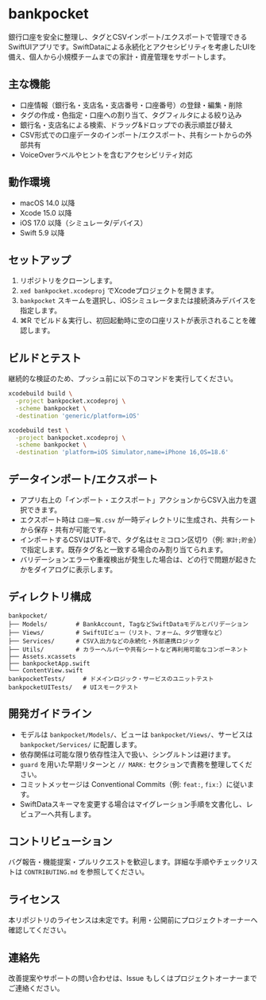 # bankpocket

銀行口座を安全に整理し、タグとCSVインポート/エクスポートで管理できるSwiftUIアプリです。SwiftDataによる永続化とアクセシビリティを考慮したUIを備え、個人から小規模チームまでの家計・資産管理をサポートします。

## 主な機能

- 口座情報（銀行名・支店名・支店番号・口座番号）の登録・編集・削除
- タグの作成・色指定・口座への割り当て、タグフィルタによる絞り込み
- 銀行名・支店名による検索、ドラッグ&ドロップでの表示順並び替え
- CSV形式での口座データのインポート/エクスポート、共有シートからの外部共有
- VoiceOverラベルやヒントを含むアクセシビリティ対応

## 動作環境

- macOS 14.0 以降
- Xcode 15.0 以降
- iOS 17.0 以降（シミュレータ/デバイス）
- Swift 5.9 以降

## セットアップ

1. リポジトリをクローンします。
2. `xed bankpocket.xcodeproj` でXcodeプロジェクトを開きます。
3. `bankpocket` スキームを選択し、iOSシミュレータまたは接続済みデバイスを指定します。
4. ⌘R でビルド＆実行し、初回起動時に空の口座リストが表示されることを確認します。

## ビルドとテスト

継続的な検証のため、プッシュ前に以下のコマンドを実行してください。

```bash
xcodebuild build \
  -project bankpocket.xcodeproj \
  -scheme bankpocket \
  -destination 'generic/platform=iOS'

xcodebuild test \
  -project bankpocket.xcodeproj \
  -scheme bankpocket \
  -destination 'platform=iOS Simulator,name=iPhone 16,OS=18.6'
```

## データインポート/エクスポート

- アプリ右上の「インポート・エクスポート」アクションからCSV入出力を選択できます。
- エクスポート時は `口座一覧.csv` が一時ディレクトリに生成され、共有シートから保存・共有が可能です。
- インポートするCSVはUTF-8で、タグ名はセミコロン区切り（例: `家計;貯金`）で指定します。既存タグ名と一致する場合のみ割り当てられます。
- バリデーションエラーや重複検出が発生した場合は、どの行で問題が起きたかをダイアログに表示します。

## ディレクトリ構成

```text
bankpocket/
├── Models/        # BankAccount, TagなどSwiftDataモデルとバリデーション
├── Views/         # SwiftUIビュー（リスト、フォーム、タグ管理など）
├── Services/      # CSV入出力などの永続化・外部連携ロジック
├── Utils/         # カラーヘルパーや共有シートなど再利用可能なコンポーネント
├── Assets.xcassets
├── bankpocketApp.swift
└── ContentView.swift
bankpocketTests/     # ドメインロジック・サービスのユニットテスト
bankpocketUITests/   # UIスモークテスト
```

## 開発ガイドライン

- モデルは `bankpocket/Models/`、ビューは `bankpocket/Views/`、サービスは `bankpocket/Services/` に配置します。
- 依存関係は可能な限り依存性注入で扱い、シングルトンは避けます。
- `guard` を用いた早期リターンと `// MARK:` セクションで責務を整理してください。
- コミットメッセージは Conventional Commits（例: `feat:`, `fix:`）に従います。
- SwiftDataスキーマを変更する場合はマイグレーション手順を文書化し、レビュアーへ共有します。

## コントリビューション

バグ報告・機能提案・プルリクエストを歓迎します。詳細な手順やチェックリストは `CONTRIBUTING.md` を参照してください。

## ライセンス

本リポジトリのライセンスは未定です。利用・公開前にプロジェクトオーナーへ確認してください。

## 連絡先

改善提案やサポートの問い合わせは、Issue もしくはプロジェクトオーナーまでご連絡ください。
